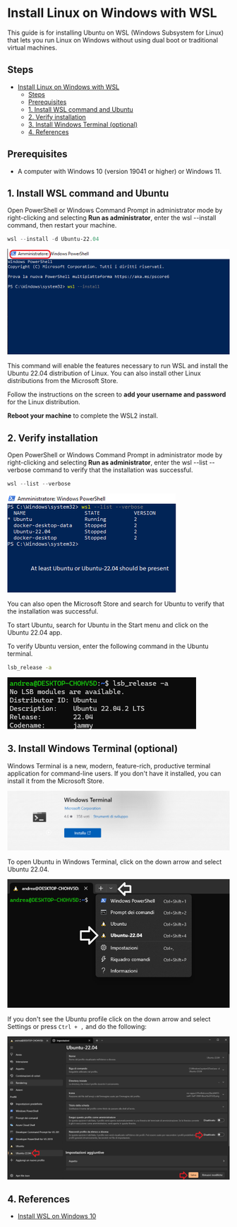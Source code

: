 # Install Linux on Windows with WSL

This guide is for installing Ubuntu on WSL (Windows Subsystem for Linux) that lets you run Linux on Windows without using dual boot or traditional virtual machines.

## Steps

- [Install Linux on Windows with WSL](#install-linux-on-windows-with-wsl)
  - [Steps](#steps)
  - [Prerequisites](#prerequisites)
  - [1. Install WSL command and Ubuntu](#1-install-wsl-command-and-ubuntu)
  - [2. Verify installation](#2-verify-installation)
  - [3. Install Windows Terminal (optional)](#3-install-windows-terminal-optional)
  - [4. References](#4-references)
  
## Prerequisites

- A computer with Windows 10 (version 19041 or higher) or Windows 11.

## 1. Install WSL command and Ubuntu

Open PowerShell or Windows Command Prompt in administrator mode by right-clicking and selecting **Run as administrator**, enter the wsl --install command, then restart your machine.

``` PowerShell
wsl --install -d Ubuntu-22.04
```

![install_wsl](/wsl2/images/install_wsl.png)

This command will enable the features necessary to run WSL and install the Ubuntu 22.04 distribution of Linux. You can also install other Linux distributions from the Microsoft Store.

Follow the instructions on the screen to **add your username and password** for the Linux distribution.

**Reboot your machine** to complete the WSL2 install.

## 2. Verify installation

Open PowerShell or Windows Command Prompt in administrator mode by right-clicking and selecting **Run as administrator**, enter the wsl --list --verbose command to verify that the installation was successful.

``` PowerShell
wsl --list --verbose
```

![verify_installation](/wsl2/images/verify_install.png)

You can also open the Microsoft Store and search for Ubuntu to verify that the installation was successful.

To start Ubuntu, search for Ubuntu in the Start menu and click on the Ubuntu 22.04 app.

To verify Ubuntu version, enter the following command in the Ubuntu terminal.

``` bash
lsb_release -a
```

![ubuntu_version](/wsl2/images/verify_install_ubuntu.png)

## 3. Install Windows Terminal (optional)

Windows Terminal is a new, modern, feature-rich, productive terminal application for command-line users. If you don't have it installed, you can install it from the Microsoft Store.

![windows_terminal](/wsl2/images/windows_terminal.png)

To open Ubuntu in Windows Terminal, click on the down arrow and select Ubuntu 22.04.

![windows_terminal_ubuntu](/wsl2/images/windows_terminal_ubuntu.png)

If you don't see the Ubuntu profile click on the down arrow and select Settings or press ```Ctrl + ,``` and do the following:

![windows_terminal_settings](/wsl2/images/windows_terminal_settings.png)

## 4. References

- [Install WSL on Windows 10](https://docs.microsoft.com/en-us/windows/wsl/install-win10)
